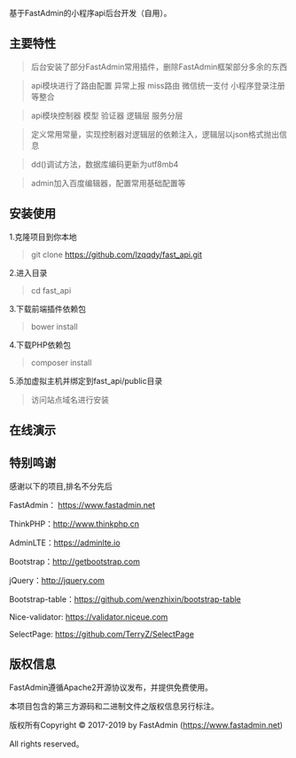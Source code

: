 基于FastAdmin的小程序api后台开发（自用）。


## **主要特性**

> 后台安装了部分FastAdmin常用插件，删除FastAdmin框架部分多余的东西

> api模块进行了路由配置 异常上报 miss路由 微信统一支付 小程序登录注册等整合

> api模块控制器 模型 验证器 逻辑层 服务分层

> 定义常用常量，实现控制器对逻辑层的依赖注入，逻辑层以json格式抛出信息

> dd()调试方法，数据库编码更新为utf8mb4

> admin加入百度编辑器，配置常用基础配置等


## **安装使用**
1.克隆项目到你本地
>git clone https://github.com/lzqqdy/fast_api.git

2.进入目录
>cd fast_api

3.下载前端插件依赖包
>bower install

4.下载PHP依赖包
>composer install

5.添加虚拟主机并绑定到fast_api/public目录

>访问站点域名进行安装

## **在线演示**

## **特别鸣谢**

感谢以下的项目,排名不分先后

FastAdmin： https://www.fastadmin.net

ThinkPHP：http://www.thinkphp.cn

AdminLTE：https://adminlte.io

Bootstrap：http://getbootstrap.com

jQuery：http://jquery.com

Bootstrap-table：https://github.com/wenzhixin/bootstrap-table

Nice-validator: https://validator.niceue.com

SelectPage: https://github.com/TerryZ/SelectPage


## **版权信息**

FastAdmin遵循Apache2开源协议发布，并提供免费使用。

本项目包含的第三方源码和二进制文件之版权信息另行标注。

版权所有Copyright © 2017-2019 by FastAdmin (https://www.fastadmin.net)

All rights reserved。